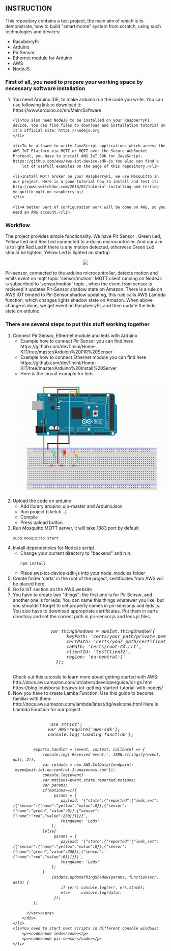 <h2>INSTRUCTION</h2>

<p>This repository contains a test project, the main aim of which is to demonstrate, how to build "smart-home" system from scratch, using such technologies and devices:</p>
<ul>
    <li>RaspberryPi</li>
    <li>Arduino</li>
    <li>Pir Sensor</li>
    <li>Ethernet module for Arduino</li>
    <li>AWS</li>
    <li>NodeJS</li>
</ul>

<h3>First of all, you need to prepare your working space by necessary software installation</h3>
<ol>
    <li>You need Arduino IDE, to make arduino run the code you write. You can use following link to download it: https://www.arduino.cc/en/Main/Software
    </li>

    <li>You also need NodeJS to be installed on your RaspberryPi device. You can find files to download and installation tutorial on it`s official site: https://nodejs.org
    </li>

    <li>To be allowed to write JavaScript applications which access the AWS IoT Platform via MQTT or MQTT over the Secure WebSocket Protocol, you have to install AWS IoT SDK for JavaScript. https://github.com/aws/aws-iot-device-sdk-js You also can find a
        lot of usefull examples on the page of this repository.</li>

    <li>Install MQTT broker on your RaspberryPi, we use Mosquitto in our project. Here is a good tutorial how to install and test it: http://www.switchdoc.com/2016/02/tutorial-installing-and-testing-mosquitto-mqtt-on-raspberry-pi/
    </li>

    <li>A better part of configuration work will be done on AWS, so you need an AWS account.</li>

</ol>
<h3>Workflow</h3>
<p>The project provides simple functionality. We have Pir Sensor , Green Led, Yellow Led and Red Led connected to arduino microcontroller. And our aim is to light Red Led if there is any motion detected, otherwise Green Led should be lighted, Yellow Led
    is lighted on startup</p>
<p align="center">
    <img src="images/workflow-diagram.png" />
</p>
<p>Pir-sensor, connected to the arduino microcontroller, detects motion and emits event on mqtt topic 'sensor/motion'. MQTT client running on NodeJs is subscribed to 'sensor/motion' topic , when the event from sensor is recieved it updates Pir-Sensor shadow
    state on Amazon. There is a rule on AWS IOT binded to Pir-Sensor shadow updating, this rule calls AWS Lambda function, which changes lights shadow state on Amazon. When above change is done, we get event on RaspberryPi, and then update the leds state
    on arduino.</p>

<h3>There are several steps to put this stuff working together</h3>
<ol>
    <li>Connect Pir Sensor, Ethernet module and leds with Arduino
        <ul>
            <li>Example how to connect Pir Sensor you can find here https://github.com/dev1lmini/Home-KIT/tree/master/Arduion%20PIR%20Sensor</li>
            <li>Example how to connect Ethernet module you can find here https://github.com/dev1lmini/Home-KIT/tree/master/Arduino%20Install%20Server</li>
            <li>Here is the circuit example for leds
                <p align="center">
                    <img src="images/leds.png" />
                </p>
            </li>
        </ul>
    </li>
    <li>Upload the code on arduino
        <ul>
            <li>Add library arduino_uip-master and ArduinoJson</li>
            <li>Run project (sketch...)</li>
            <li>Compile</li>
            <li>Press upload button</li>
        </ul>
    </li>
    <li>Run Mosquitto MQTT server, it will take 1883 port by default
        <p><code>sudo mosquitto start</code></p>
    </li>
    <li>Install dependencies for NodeJs script
        <ul>
            <li>Change your current directory to "backend" and run:
                <p><code>npm install</code></p>
            </li>
            <li>Place aws-iot-device-sdk-js into your node_modules folder</li>
        </ul>
    </li>
    <li>Create folder 'certs' in the root of the project, certificates from AWS will be placed here</li>
    <li>Go to IoT section on the AWS website</li>
    <li>You have to create two "things": the first one is for Pir Sensor, and another one is for leds. You can name this things whatewer you like,
       but you shouldn`t forget to set property names in pir-sensor.js and leds.js. You also have to download
        appropriate certificates. Put them in certs directory and set the correct path in pir-sensor.js and leds.js files.
        <p>
        <pre>  <var>
              var thingShadows = awsIot.thingShadow({
                    keyPath: 'certs/your_path/private.pem.key',
                    certPath: 'certs/your_path/certificate.pem.crt',
                    caPath: 'certs/root-CA.crt',
                    clientId: 'testClient2',
                    region: 'eu-central-1'
                });
          </var></pre>
          </p>
          Check out this tutorials to learn more about getting started with AWS:<br> http://docs.aws.amazon.com/iot/latest/developerguide/iot-gs.html<br>
          https://blog.louisborsu.be/aws-iot-getting-started-tutorial-with-nodejs/
    </li>
    <li>Now you have to create Lamba Function. Use this guide to become familiar with them:<br>http://docs.aws.amazon.com/lambda/latest/dg/welcome.html
        Here is Lambda Function for our project:
        <div>
        <pre>
           <var>
             'use strict';
             var AWS=require('aws-sdk');
             console.log('Loading function');

             exports.handler = (event, context, callback) => {
                 console.log('Received event:', JSON.stringify(event, null, 2));
                 var iotdata = new AWS.IotData({endpoint: 'myendpoit.iot.eu-central-1.amazonaws.com'});
                 console.log(event)
                 var motions=event.state.reported.motions;
                 var params;
                 if(motions==1){
                      params = {
                         payload: '{"state":{"reported":{"leds_set":[{"sensor":{"name":"yellow","value":0}},{"sensor":{"name":"green","value":0}},{"sensor":{"name":"red","value":250}}]}}}',
                         thingName: 'Leds'
                     };
                 }else{
                      params = {
                         payload: '{"state":{"reported":{"leds_set":[{"sensor":{"name":"yellow","value":0}},{"sensor":{"name":"green","value":250}},{"sensor":{"name":"red","value":0}}]}}}',
                         thingName: 'Leds'
                     };
                 }
                     iotdata.updateThingShadow(params, function(err, data) {
                         if (err) console.log(err, err.stack);
                         else     console.log(data);
                      });
             };

          </var></pre>
        </div>
    </li>
    <li>You need to start next scripts in different console windows:
        <p><code>node leds</code></p>
        <p><code>node pir-sensor</code></p>
    </li>
</ol>
